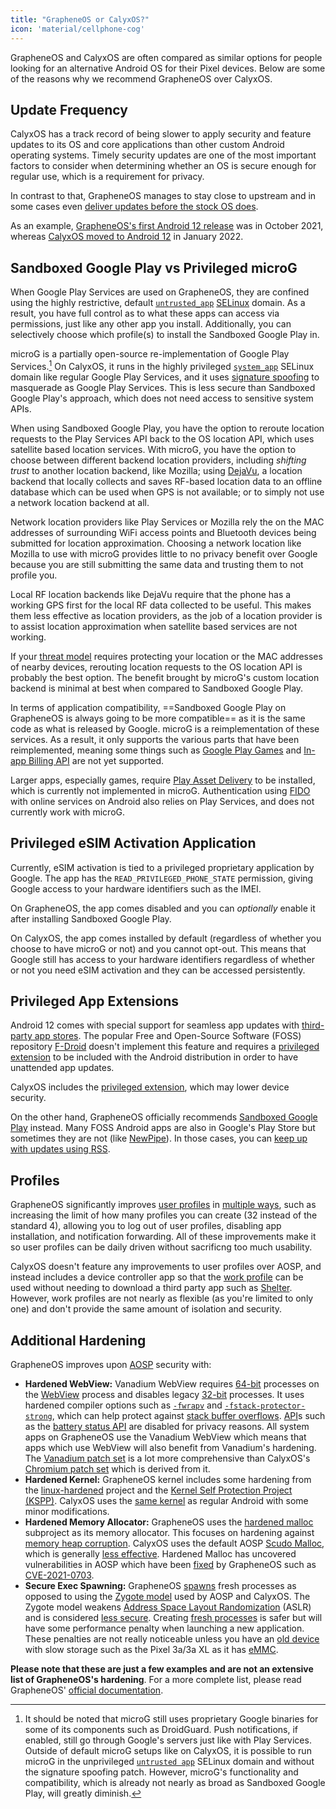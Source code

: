 ```yaml
---
title: "GrapheneOS or CalyxOS?"
icon: 'material/cellphone-cog'
---
```


GrapheneOS and CalyxOS are often compared as similar options for people looking for an alternative Android OS for their Pixel devices. Below are some of the reasons why we recommend GrapheneOS over CalyxOS.

## Update Frequency

CalyxOS has a track record of being slower to apply security and feature updates to its OS and core applications than other custom Android operating systems. Timely security updates are one of the most important factors to consider when determining whether an OS is secure enough for regular use, which is a requirement for privacy.

In contrast to that, GrapheneOS manages to stay close to upstream and in some cases even [deliver updates before the stock OS does](https://grapheneos.org/features#more-complete-patching).

As an example, [GrapheneOS's first Android 12 release](https://grapheneos.org/releases#2021102020) was in October 2021, whereas [CalyxOS moved to Android 12](https://calyxos.org/news/2022/01/19/android-12-changelog/) in January 2022.

## Sandboxed Google Play vs Privileged microG

When Google Play Services are used on GrapheneOS, they are confined using the highly restrictive, default [`untrusted_app`](https://source.android.com/security/selinux/concepts) [SELinux](https://en.wikipedia.org/wiki/Security-Enhanced_Linux) domain. As a result, you have full control as to what these apps can access via permissions, just like any other app you install. Additionally, you can selectively choose which profile(s) to install the Sandboxed Google Play in.

microG is a partially open-source re-implementation of Google Play Services.[^1] On CalyxOS, it runs in the highly privileged [`system_app`](https://source.android.com/security/selinux/concepts) SELinux domain like regular Google Play Services, and it uses [signature spoofing](https://github.com/microg/GmsCore/wiki/Signature-Spoofing) to masquerade as Google Play Services. This is less secure than Sandboxed Google Play's approach, which does not need access to sensitive system APIs.

When using Sandboxed Google Play, you have the option to reroute location requests to the Play Services API back to the OS location API, which uses satellite based location services. With microG, you have the option to choose between different backend location providers, including *shifting trust* to another location backend, like Mozilla; using [DejaVu](https://github.com/n76/DejaVu), a location backend that locally collects and saves RF-based location data to an offline database which can be used when GPS is not available; or to simply not use a network location backend at all.

Network location providers like Play Services or Mozilla rely the on the MAC addresses of surrounding WiFi access points and Bluetooth devices being submitted for location approximation. Choosing a network location like Mozilla to use with microG provides little to no privacy benefit over Google because you are still submitting the same data and trusting them to not profile you.

Local RF location backends like DejaVu require that the phone has a working GPS first for the local RF data collected to be useful. This makes them less effective as location providers, as the job of a location provider is to assist location approximation when satellite based services are not working.

If your [threat model](threat-modeling.md) requires protecting your location or the MAC addresses of nearby devices, rerouting location requests to the OS location API is probably the best option. The benefit brought by microG's custom location backend is minimal at best when compared to Sandboxed Google Play.

In terms of application compatibility, ==Sandboxed Google Play on GrapheneOS is always going to be more compatible== as it is the same code as what is released by Google. microG is a reimplementation of these services. As a result, it only supports the various parts that have been reimplemented, meaning some things such as [Google Play Games](https://play.google.com/googleplaygames) and [In-app Billing API](https://android-doc.github.io/google/play/billing/api.html) are not yet supported.

Larger apps, especially games, require [Play Asset Delivery](https://android-developers.googleblog.com/2020/06/introducing-google-play-asset-delivery.html) to be installed, which is currently not implemented in microG. Authentication using [FIDO](../basics/multi-factor-authentication.md#fido-fast-identity-online) with online services on Android also relies on Play Services, and does not currently work with microG.

[^1]: It should be noted that microG still uses proprietary Google binaries for some of its components such as DroidGuard. Push notifications, if enabled, still go through Google's servers just like with Play Services. Outside of default microG setups like on CalyxOS, it is possible to run microG in the unprivileged [`untrusted app`](https://source.android.com/security/selinux/concepts) SELinux domain and without the signature spoofing patch. However, microG's functionality and compatibility, which is already not nearly as broad as Sandboxed Google Play, will greatly diminish.

## Privileged eSIM Activation Application

Currently, eSIM activation is tied to a privileged proprietary application by Google. The app has the `READ_PRIVILEGED_PHONE_STATE` permission, giving Google access to your hardware identifiers such as the IMEI.

On GrapheneOS, the app comes disabled and you can *optionally* enable it after installing Sandboxed Google Play.

On CalyxOS, the app comes installed by default (regardless of whether you choose to have microG or not) and you cannot opt-out. This means that Google still has access to your hardware identifiers regardless of whether or not you need eSIM activation and they can be accessed persistently.

## Privileged App Extensions

Android 12 comes with special support for seamless app updates with [third-party app stores](https://android-developers.googleblog.com/2020/09/listening-to-developer-feedback-to.html). The popular Free and Open-Source Software (FOSS) repository [F-Droid](https://f-droid.org) doesn't implement this feature and requires a [privileged extension](https://f-droid.org/en/packages/org.fdroid.fdroid.privileged) to be included with the Android distribution in order to have unattended app updates.

CalyxOS includes the [privileged extension](https://f-droid.org/en/packages/org.fdroid.fdroid.privileged), which may lower device security.

On the other hand, GrapheneOS officially recommends [Sandboxed Google Play](https://grapheneos.org/usage#sandboxed-google-play) instead. Many FOSS Android apps are also in Google's Play Store but sometimes they are not (like [NewPipe](../frontends.md#newpipe-android)). In those cases, you can [keep up with updates using RSS](../android.md#manually-with-rss-notifications).

## Profiles

GrapheneOS significantly improves [user profiles](overview.md#user-profiles) in [multiple ways](https://grapheneos.org/features#improved-user-profiles), such as increasing the limit of how many profiles you can create (32 instead of the standard 4), allowing you to log out of user profiles, disabling app installation, and notification forwarding. All of these improvements make it so user profiles can be daily driven without sacrificng too much usability.

CalyxOS doesn't feature any improvements to user profiles over AOSP, and instead includes a device controller app so that the [work profile](overview.md#work-profile) can be used without needing to download a third party app such as [Shelter](../android.md#shelter). However, work profiles are not nearly as flexible (as you're limited to only one) and don't provide the same amount of isolation and security.

## Additional Hardening

GrapheneOS improves upon [AOSP](https://source.android.com/) security with:

- **Hardened WebView:** Vanadium WebView requires [64-bit](https://en.wikipedia.org/wiki/64-bit_computing) processes on the [WebView](https://developer.android.com/reference/android/webkit/WebView) process and disables legacy [32-bit](https://en.wikipedia.org/wiki/32-bit_computing) processes. It uses hardened compiler options such as [`-fwrapv`](https://gcc.gnu.org/onlinedocs/gcc/Code-Gen-Options.html) and [`-fstack-protector-strong`](https://gcc.gnu.org/onlinedocs/gcc-4.9.3/gcc/Optimize-Options.html), which can help protect against [stack buffer overflows](https://en.wikipedia.org/wiki/Stack_buffer_overflow). [API](https://en.wikipedia.org/wiki/API)s such as the [battery status API](https://chromestatus.com/feature/4537134732017664) are disabled for privacy reasons. All system apps on GrapheneOS use the Vanadium WebView which means that apps which use WebView will also benefit from Vanadium's hardening. The [Vanadium patch set](https://github.com/GrapheneOS/Vanadium) is a lot more comprehensive than CalyxOS's [Chromium patch set](https://gitlab.com/CalyxOS/chromium-patches) which is derived from it.
- **Hardened Kernel:** GrapheneOS kernel includes some hardening from the [linux-hardened](https://github.com/GrapheneOS/linux-hardened) project and the [Kernel Self Protection Project (KSPP)](https://kernsec.org/wiki/index.php/Kernel_Self_Protection_Project). CalyxOS uses the [same kernel](https://calyxos.org/docs/development/build/kernel/) as regular Android with some minor modifications.
- **Hardened Memory Allocator:** GrapheneOS uses the [hardened malloc](https://github.com/GrapheneOS/hardened_malloc) subproject as its memory allocator. This focuses on hardening against [memory heap corruption](https://en.wikipedia.org/wiki/Memory_corruption). CalyxOS uses the default AOSP [Scudo Malloc](https://source.android.com/devices/tech/debug/scudo), which is generally [less effective](https://twitter.com/danielmicay/status/1033671709197398016). Hardened Malloc has uncovered vulnerabilities in AOSP which have been [fixed](https://github.com/GrapheneOS/platform_system_core/commit/be11b59725aa6118b0e1f0712572e835c3d50746) by GrapheneOS such as [CVE-2021-0703](https://nvd.nist.gov/vuln/detail/CVE-2021-0703).
- **Secure Exec Spawning:** GrapheneOS [spawns](https://en.wikipedia.org/wiki/Spawn_(computing)) fresh processes as opposed to using the [Zygote model](https://ayusch.com/android-internals-the-android-os-boot-process) used by AOSP and CalyxOS. The Zygote model weakens [Address Space Layout Randomization](https://en.wikipedia.org/wiki/Address_space_layout_randomization) (ASLR) and is considered [less secure](https://wenke.gtisc.gatech.edu/papers/morula.pdf). Creating [fresh processes](https://grapheneos.org/usage#exec-spawning) is safer but will have some performance penalty when launching a new application. These penalties are not really noticeable unless you have an [old device](https://support.google.com/nexus/answer/4457705) with slow storage such as the Pixel 3a/3a XL as it has [eMMC](https://en.wikipedia.org/wiki/MultiMediaCard#eMMC).

**Please note that these are just a few examples and are not an extensive list of GrapheneOS's hardening**. For a more complete list, please read GrapheneOS' [official documentation](https://grapheneos.org/features).
